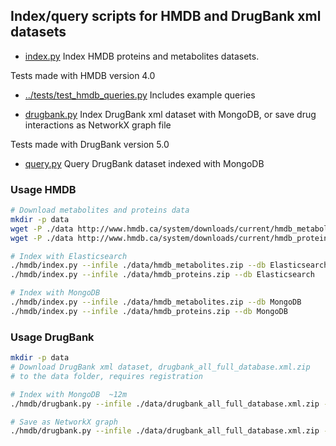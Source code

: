 
## Index/query scripts for HMDB and DrugBank xml datasets

* [index.py](index.py) Index HMDB proteins and metabolites datasets.

Tests made with HMDB version 4.0

* [../tests/test_hmdb_queries.py](../tests/test_hmdb_queries.py)
 Includes example queries

* [drugbank.py](drugbank.py) Index DrugBank xml dataset with MongoDB,
 or save drug interactions as NetworkX graph file

Tests made with DrugBank version 5.0

* [query.py](query.py) Query DrugBank dataset indexed with MongoDB


### Usage HMDB

```bash
# Download metabolites and proteins data
mkdir -p data
wget -P ./data http://www.hmdb.ca/system/downloads/current/hmdb_metabolites.zip
wget -P ./data http://www.hmdb.ca/system/downloads/current/hmdb_proteins.zip

# Index with Elasticsearch
./hmdb/index.py --infile ./data/hmdb_metabolites.zip --db Elasticsearch
./hmdb/index.py --infile ./data/hmdb_proteins.zip --db Elasticsearch

# Index with MongoDB
./hmdb/index.py --infile ./data/hmdb_metabolites.zip --db MongoDB
./hmdb/index.py --infile ./data/hmdb_proteins.zip --db MongoDB
```


### Usage DrugBank

```bash
mkdir -p data
# Download DrugBank xml dataset, drugbank_all_full_database.xml.zip
# to the data folder, requires registration

# Index with MongoDB  ~12m
./hmdb/drugbank.py --infile ./data/drugbank_all_full_database.xml.zip --db MongoDB

# Save as NetworkX graph
./hmdb/drugbank.py --infile ./data/drugbank_all_full_database.xml.zip --db NetworkX

```
